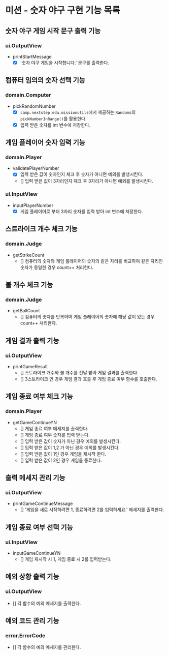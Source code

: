 # 미션 - 숫자 야구 구현 기능 목록

## 숫자 야구 게임 시작 문구 출력 기능 
### ui.OutputView
- printStartMessage
    - [X] '숫자 야구 게임을 시작합니다.' 문구를 출력한다.

## 컴퓨터 임의의 숫자 선택 기능 
### domain.Computer
- pickRandomNumber
    - [X] `camp.nextstep.edu.missionutils`에서 제공하는 `Randoms`의 `pickNumberInRange()`를 활용한다.
    - [X] 입력 받은 숫자를 int 변수에 저장한다.

## 게임 플레이어 숫자 입력 기능 
### domain.Player
- validatePlayerNumber
    - [X] 입력 받은 값이 숫자인지 체크 후 숫자가 아니면 예외를 발생시킨다.
    - [] 입력 받은 값이 3자리인지 체크 후 3자리가 아니면 예외를 발생시킨다.
### ui.InputView
- inputPlayerNumber
    - [X] 게임 플레이어로 부터 3자리 숫자를 입력 받아 int 변수에 저장한다.

## 스트라이크 개수 체크 기능 
### domain.Judge
- getStrikeCount
    - [] 컴퓨터의 숫자와 게임 플레이어의 숫자의 같은 자리를 비교하여 같은 자리인 숫자가 동일한 경우 count++ 처리한다.

## 볼 개수 체크 기능 
### domain.Judge
- getBallCount
    - [] 컴퓨터의 숫자를 반복하며 게임 플레이어의 숫자에 해당 값이 있는 경우 count++ 처리한다.

## 게임 결과 출력 기능 
### ui.OutputView
- printGameResult
    - [] 스트라이크 개수와 볼 개수를 전달 받아 게임 결과를 출력한다.
    - [] 3스트라이크 인 경우 게임 결과 호출 후 게임 종료 여부 함수를 호출한다.

## 게임 종료 여부 체크 기능 
### domain.Player
- getGameContinueYN
    - [] 게임 종료 여부 메세지를 출력한다.
    - [] 게임 종료 여부 숫자를 입력 받는다.
    - [] 입력 받은 값이 숫자가 아닌 경우 예외를 발생시킨다.
    - [] 입력 받은 값이 1,2 가 아닌 경우 예외를 발생시킨다.
    - [] 입력 받은 값이 1인 경우 게임을 재시작 한다.
    - [] 입력 받은 값이 2인 경우 게임을 종료한다.

## 출력 메세지 관리 기능 
### ui.OutputView
- printGameContinueMessage
    - [] '게임을 새로 시작하려면 1, 종료하려면 2를 입력하세요.' 메세지를 출력한다.

## 게임 종료 여부 선택 기능 
### ui.InputView
- inputGameContinueYN
    - [] 게임 재시작 시 1, 게임 종료 시 2를 입력받는다.

## 예외 상황 출력 기능 
### ui.OutputView
- [] 각 함수의 예외 메세지를 출력한다.

## 예외 코드 관리 기능 
### error.ErrorCode
- [] 각 함수의 예외 메세지를 관리한다.